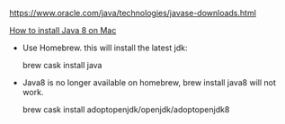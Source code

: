 https://www.oracle.com/java/technologies/javase-downloads.html

[How to install Java 8 on Mac](https://stackoverflow.com/questions/24342886/how-to-install-java-8-on-mac)

- Use Homebrew. this will install the latest jdk:

    brew cask install java

- Java8 is no longer available on homebrew, brew install java8 will not work.

    brew cask install adoptopenjdk/openjdk/adoptopenjdk8